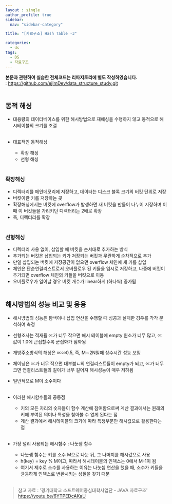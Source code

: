 ```yaml
---
layout : single
author_profile: true
sidebar: 
  nav: "sidebar-category"

title: "[자료구조] Hash Table -3"

categories:
  - ds
tags:
  - DS
  - 자료구조
---
```


**본문과 관련하여 실습한 전체코드는 리파지토리에 별도 작성하였습니다.**<br>
: https://github.com/ejImDev/data_structure_study.git<br><br>

## 동적 해싱
- 대용량의 데이터베이스를 위한 해시방법으로 재해싱을 수행하지 않고 동적으로 해시테이블의 크기를 조절<br><br>

- 대표적인 동적해싱<br>
	- 확장 해싱<br>
	- 선형 해싱<br><br>

### 확장해싱
- 디렉터리를 메인메모리에 저장하고, 데이터는 디스크 블록 크기의 버킷 단위로 저장
- 버킷이란 키를 저장하는 곳<br>
- 확장해싱에서는 버킷에 overflow가 발생하면 새 버킷을 만들어 나누어 저장하며 이때 이 버킷들을 가리키던 디렉터리는 2배로 확장<br>
- 즉, 디렉터리를 확장<br><br>

### 선형해싱
- 디렉터리 사용 없이, 삽입할 때 버킷을 순서대로 추가하는 방식<br>
- 추가되는 버킷은 삽입되는 키가 저장되는 버킷과 무관하게 순차적으로 추가<br>
- 만일 삽입되는 버킷에 저장공간이 없으면 overflow 체인에 새 키를 삽입<br>
- 체인은 단순연결리스트로서 오버플로우 된 키들을 임시로 저장하고, 나중에 버킷이 추가되면 overflow 체인의 키들을 버킷으로 이동<br>
- 오버플로우가 일어날 경우 버킷 개수가 linear하게 (하나씩) 증가됨<br><br>
 
 ## 해시방법의 성능 비교 및 응용<br>
 - 해시방법의 성능은 탐색이나 삽입 연산을 수행할 때 성공과 실패한 경우를 각각 분석하여 측정<br>
 - 선형조사는 적재율 ∝가 너무 작으면 해시 테이블에 empty 원소가 너무 많고, ∝ 값이 1.0에 근접할수록 군집화가 심화됨<br>
 - 개방주소방식의 해싱은 ∝∽0.5, 즉, M∼2N일때 상수시간 성능 보임<br>
 - 체이닝은 ∝가 너무 작으면 대부붑ㄴ의 연결리스트들이 empty가 되고, ∝가 너무 크면 연결리스트들의 길이가 너무 길어져 해시성능이 매우 저하됨<br>
 - 일반적으로 M이 소수이다<br><br>

- 이러한 해시함수들의 공통점 <br>
	- 키의 모든 자리의 숫자들이 함수 계산에 참여함으로써 계산 결과에서는 원래의 키에 부여된 의미나 특성을 찾아볼 수 없게 된다는 점<br>
	- 계산 결과에서 해시테이블의 크기에 따라 특정부분만 해시값으로 활용한다는 점<br><br>

- 가장 널리 사용되는 해시함수 : 나눗셈 함수<br>
	- 나눗셈 함수는 키를 소수 M으로 나눈 뒤, 그 나머지를 해시값으로 사용<br>
	- h(key) = key % M이고, 따라서 해시테이블의 인덱스는 0에서 M-1이 됨<br>
	- 여기서 제수로 소수를 사용하는 이유는 나눗셈 연산을 했을 때, 소수가 키들을 균등하게 인덱스로 변환시키는 성질을 갖기 때문<br><br>
  
> 참고 자료 : '경기대학교 소프트웨어중심대학사업단 - JAVA 자료구조' https://youtu.be/6YTPEDcAKaU
